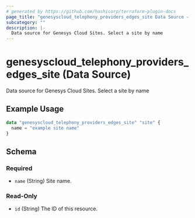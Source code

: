 ```yaml
---
# generated by https://github.com/hashicorp/terraform-plugin-docs
page_title: "genesyscloud_telephony_providers_edges_site Data Source - terraform-provider-genesyscloud-jonesb"
subcategory: ""
description: |-
  Data source for Genesys Cloud Sites. Select a site by name
---
```


# genesyscloud_telephony_providers_edges_site (Data Source)

Data source for Genesys Cloud Sites. Select a site by name

## Example Usage

```terraform
data "genesyscloud_telephony_providers_edges_site" "site" {
  name = "example site name"
}
```

<!-- schema generated by tfplugindocs -->
## Schema

### Required

- `name` (String) Site name.

### Read-Only

- `id` (String) The ID of this resource.


